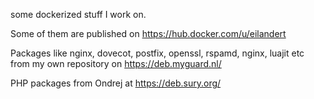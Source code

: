 some dockerized stuff I work on.

Some of them are published on https://hub.docker.com/u/eilandert

Packages like nginx, dovecot, postfix, openssl, rspamd, nginx, luajit etc from my own repository on https://deb.myguard.nl/

PHP packages from Ondrej at https://deb.sury.org/
